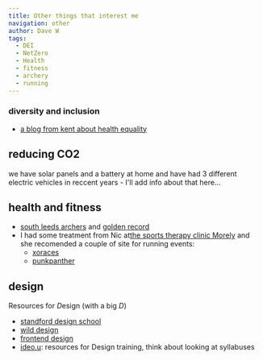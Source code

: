 ```yaml
---
title: Other things that interest me
navigation: other
author: Dave W
tags:
  - DEI
  - NetZero
  - Health
  - fitness
  - archery
  - running
---
```


### diversity and inclusion
* [a blog from kent about health equality](https://kenthealthinequalityuk.wordpress.com/2023/08/29/reducing-inequality-and-variations/)

## reducing CO2
we have solar panels and a battery at home and have had 3 different electric vehicles in reccent years - I'll add info about that here...

## health and fitness
* [south leeds archers](https://southleedsarchers.org.uk/) and [golden record](https://archery-records.net/)
* I had some treatment from Nic at[the sports therapy clinic Morely](https://www.thesportstherapyclinicmorley.co.uk/) and she recomended a couple of site for running events:
  * [xoraces](https://xoraces.com/)
  * [punkpanther](https://www.punkpanther.co.uk/)

## design
Resources for *D*esign (with a big *D*)
* [standford design school](https://dschool.stanford.edu/)
* [wild design](https://en.wilddesign.de/)
* [frontend design](https://www.frontend.com/])
* [ideo.u](https://www.ideou.com/collections/courses): resources for Design training, think about looking at syllabuses
